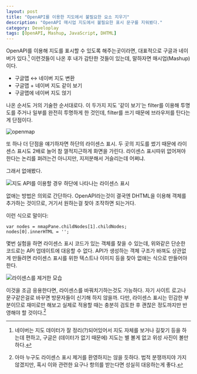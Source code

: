 ```yaml
---
layout: post
title: "OpenAPI를 이용한 지도에서 불필요한 요소 지우기"
description: "OpenAPI 매시업 지도에서 불필요한 표시 문구를 지워봤다."
category: Developlay
tags: [OpenAPI, Mashup, JavaScript, DHTML]
---
```


OpenAPI를 이용해 지도를 표시할 수 있도록 해주는곳이라면, 대표적으로 구글과 네이버가 있다.[^1] 이런것들이 나온 후 내가 감탄한 것들이 있는데, 말하자면 매시업(Mashup)이다.

[^1]: 네이버는 지도 데이터가 잘 정리(?)되어있어서 지도 자체를 보거나 길찾기 등을 하는데 편하고, 구글은 (데이터가 없기 때문에) 지도는 별 볼게 없고 위성 사진이 볼만하다.

- 구글맵 ↔ 네이버 지도 변환 
- 구글맵 + 네이버 지도 같이 보기
- 구글맵에 네이버 지도 얹기

나온 순서도 거의 기술한 순서대로다.
이 두가지 지도 '같이 보기'는 filter를 이용해 투명도를 주거나 일부를 완전히 투명하게 한 것인데, filter를 쓰기 때문에 브라우저를 탄다는게 단점이다.


![openmap](https://lh4.googleusercontent.com/-69BNJPEpABU/VNTpO_K_a1I/AAAAAAAAO2Y/hAKVbmzOvBU/s0/openmap.jpg "구글맵에 네이버 지도를 얹은 모습. 위성 사진과 잘 정리된 지도 데이터를 동시에 볼 수 있다.")


또 하나 더 단점을 얘기하자면 하단의 라이센스 표시. 두 곳의 지도를 썼기 때문에 라이센스 표시도 2배로 늘어 참 껄적지근하게 화면을 가린다. 라이센스 표시따위 없어져야 한다는 논리를 펴려는건 아니지만, 지저분해서 거슬리는데 어쩌냐.

그래서 없애봤다.


![지도 API를 이용할 경우 하단에 나타나는 라이센스 표시](https://lh4.googleusercontent.com/-X5aIWFzATd4/VNTpRjZqz3I/AAAAAAAAO2g/idTNaFt-vmM/s0/openmap-before-clear.jpg "두 지도의 매시업은 라이센스 표시로 인한 지저분함을 일으킨다.")


없애는 방법은 의외로 간단하다.
OpenAPI라는것이 결국엔 DHTML을 이용해 객체를 추가하는 것이므로, 거기서 원하는걸 찾아 조작하면 되는거다.

이런 식으로 말이다:

~~~
var nodes = nmapPane.childNodes[1].childNodes;
nodes[0].innerHTML = '';
~~~

몇번 실험을 하면 라이센스 표시 코드가 있는 객체를 찾을 수 있는데, 위와같은 단순한 코드로는 API 업데이트에 대응할 수 없다. API가 생성하는 객체 구조가 바껴도 상관없게 만들려면 라이센스 표시를 위한 텍스트나 이미지 등을 찾아 없애는 식으로 만들어야한다.


![라이센스를 제거한 모습](https://lh6.googleusercontent.com/-Up5rxWJqvDo/VNTpVh6SONI/AAAAAAAAO2o/5lAYN9bzDpc/s0/openmap-after-clear.jpg "라이센스 표시만 지운 모습. 동작은 당연히 잘 된다.")


이것을 조금 응용한다면, 라이센스를 바꿔치기하는것도 가능하다.
자기 사이트 로고나 문구같은걸로 바꾸면 방문자들이 신기해 하지 않을까.
다만, 라이센스 표시는 민감한 부분이므로 재미로만 해보고 실제로 적용할 때는 충분히 검토한 후 괜찮은 정도까지만 반영해야 할 것이다.[^2]

[^2]: 아마 누구도 라이센스 표시 제거를 환영하지는 않을 듯하다. 법적 분쟁까지야 가지 않겠지만, 혹시 이와 관련한 요구나 항의를 받는다면 성실히 대응하는게 좋다.

